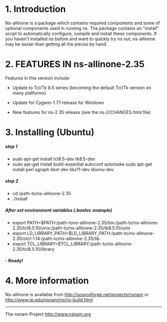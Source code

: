 # 1. Introduction

Ns-allinone is a package which contains required components and some of
optional components used in running ns. The package contains an
"install" script to automatically configure, compile and install these
components. If you haven't installed ns before and want to quickly try
ns out, ns-allinone may be easier than getting all the pieces by hand.
 
# 2. FEATURES IN ns-allinone-2.35

Features in this version include:

- Update to Tcl/Tk 8.5 series (becoming the default Tcl/Tk version on
  many platforms)

- Update for Cygwin-1.7.1 release for Windows

- New features for ns-2.35 release (see the ns-2/CHANGES.html file)

# 3. Installing (Ubuntu)

##### step 1

- sudo apt-get install tcl8.5-dev tk8.5-dev
- sudo apt-get install build-essential autoconf automake
sudo apt-get install perl xgraph libxt-dev libx11-dev libxmu-dev

##### step 2

- cd /path-to/ns-allinone-2.35
- ./install

##### After set environment variables (.bashrc example)

- export PATH=$PATH:/path-tons-allinone-2.35/bin:/path-to/ns-allinone-2.35/tcl8.5.10/unix:/path-to/ns-allinone-2.35/tk8.5.10/unix
- export LD_LIBRARY_PATH=$LD_LIBRARY_PATH:/path-to/ns-allinone-2.35/otcl-1.14:/path-to/ns-allinone-2.35/lib
- export TCL_LIBRARY=$TCL_LIBRARY:/path-to/ns-allinone-2.35/tcl8.5.10/library

#### - Ready!

# 4. More information

Ns-allinone is available from
<http://sourceforge.net/projects/nsnam>
or
<http://www.isi.edu/nsnam/ns/ns-build.html>

-----------------------------
The nsnam Project
http://www.nsnam.org

